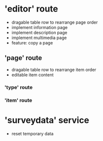 # 'editor' route
- dragable table row to rearrange page order
- implement information page
- implement description page
- implement multimedia page
- feature: copy a page

## 'page' route
- dragable table row to rearrange item order
- editable item content


### 'type' route

### 'item' route

# 'surveydata' service
- reset temporary data

